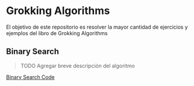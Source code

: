 # Grokking Algorithms

El objetivo de este repositorio es resolver la mayor
cantidad de ejercicios y ejemplos del libro de Grokking Algorithms

## Binary Search

> TODO Agregar breve descripción del algoritmo

[Binary Search Code](grokking_algorithms/binary_search.py)